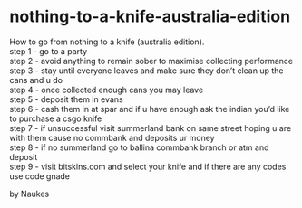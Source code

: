 # nothing-to-a-knife-australia-edition  
How to go from nothing to a knife (australia edition).  
step 1 - go to a party  
step 2 - avoid anything to remain sober to maximise collecting performance  
step 3 - stay until everyone leaves and make sure they don’t clean up the cans and u do  
step 4 - once collected enough cans you may leave  
step 5 - deposit them in evans  
step 6 - cash them in at spar and if u have enough ask the indian you’d like to purchase a csgo knife  
step 7 - if unsuccessful visit summerland bank on same street hoping u are with them cause no commbank and deposits ur money  
step 8 - if no summerland go to ballina commbank branch or atm and deposit  
step 9 - visit bitskins.com and select your knife and if there are any codes use code gnade  

by Naukes

